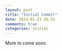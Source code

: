 ```yaml
---
layout: post
title: "Initial Commit"
date: 2013-01-21 16:33
comments: true
categories: initial
---
```


More to come soon.
